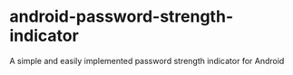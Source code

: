 android-password-strength-indicator
===================================

A simple and easily implemented password strength indicator for Android
